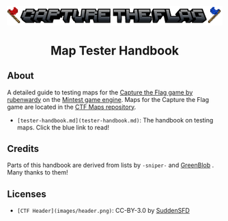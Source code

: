 <p align="center">
  <img src="images/header.png"/>
</p>
<h1 align="center">Map Tester Handbook</h1>

## About

A detailed guide to testing maps for the [Capture the Flag game by rubenwardy](https://github.com/MT-CTF/capturetheflag) on the [Mintest game engine](https://github.com/minetest/minetest). Maps for the Capture the Flag game are located in the [CTF Maps repository](https://github.com/mt-CTF/maps).

- `[tester-handbook.md](tester-handbook.md)`: The handbook on testing maps. Click the blue link to read!

## Credits
Parts of this handbook are derived from lists by `-sniper-` and [GreenBlob](https://github.com/a_blob) .  Many thanks to them!

## Licenses
- `[CTF Header](images/header.png)`: CC-BY-3.0 by [SuddenSFD](https://github.com/SuddenSFD)

